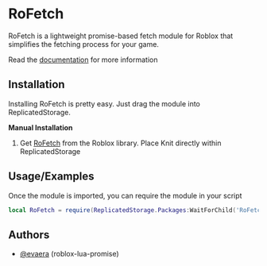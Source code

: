 
# RoFetch

RoFetch is a lightweight promise-based fetch module for Roblox that simplifies the fetching process for your game.

Read the [documentation](https://readme.so/editor) for more information




## Installation

Installing RoFetch is pretty easy. Just drag the module into ReplicatedStorage.

**Manual Installation**
1. Get [RoFetch](https://www.roblox.com/library/17412823952/RoFetch) from the Roblox library.
Place Knit directly within ReplicatedStorage
## Usage/Examples

Once the module is imported, you can require the module in your script

```lua
local RoFetch = require(ReplicatedStorage.Packages:WaitForChild('RoFetch'))
```


## Authors

- [@evaera](https://github.com/evaera) (roblox-lua-promise)

